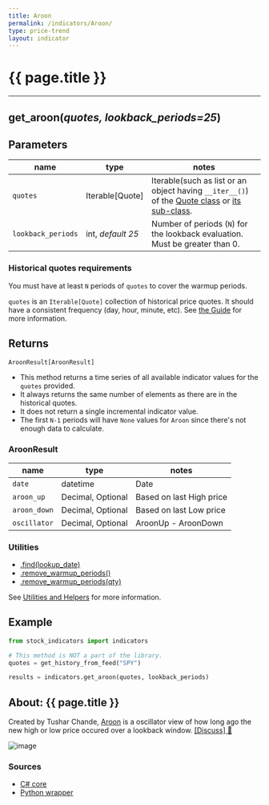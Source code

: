 ```yaml
---
title: Aroon
permalink: /indicators/Aroon/
type: price-trend
layout: indicator
---
```


# {{ page.title }}
<hr>

## **get_aroon**(*quotes, lookback_periods=25*)

## Parameters

| name | type | notes
| -- | -- | --
| `quotes` | Iterable[Quote] | Iterable(such as list or an object having `__iter__()`) of the [Quote class]({{site.baseurl}}/guide/#historical-quotes) or [its sub-class]({{site.baseurl}}/guide/#using-custom-quote-classes).
| `lookback_periods` | int, *default 25* | Number of periods (`N`) for the lookback evaluation.  Must be greater than 0.

<!-- 
## Usage
```python
from stock_indicators import indicators

results = indicators.get_aroon(quotes, lookback_periods)
``` -->


### Historical quotes requirements

You must have at least `N` periods of `quotes` to cover the warmup periods.

`quotes` is an `Iterable[Quote]` collection of historical price quotes.  It should have a consistent frequency (day, hour, minute, etc).  See [the Guide]({{site.baseurl}}/guide/#historical-quotes) for more information.

## Returns

```python
AroonResult[AroonResult]
```

- This method returns a time series of all available indicator values for the `quotes` provided.
- It always returns the same number of elements as there are in the historical quotes.
- It does not return a single incremental indicator value.
- The first `N-1` periods will have `None` values for `Aroon` since there's not enough data to calculate.

### AroonResult

| name | type | notes
| -- |-- |--
| `date` | datetime | Date
| `aroon_up` | Decimal, Optional | Based on last High price
| `aroon_down` | Decimal, Optional | Based on last Low price
| `oscillator` | Decimal, Optional | AroonUp - AroonDown

### Utilities

- [.find(lookup_date)]({{site.baseurl}}/utilities#find-indicator-result-by-date)
- [.remove_warmup_periods()]({{site.baseurl}}/utilities#remove-warmup-periods)
- [.remove_warmup_periods(qty)]({{site.baseurl}}/utilities#remove-warmup-periods)

See [Utilities and Helpers]({{site.baseurl}}/utilities#utilities-for-indicator-results) for more information.

## Example

```python
from stock_indicators import indicators

# This method is NOT a part of the library.
quotes = get_history_from_feed("SPY")

results = indicators.get_aroon(quotes, lookback_periods)
```

## About: {{ page.title }}

Created by Tushar Chande, [Aroon](https://school.stockcharts.com/doku.php?id=technical_indicators:aroon) is a oscillator view of how long ago the new high or low price occured over a lookback window.
[[Discuss] :speech_balloon:]({{site.github.base_repository_url}}/discussions/266 "Community discussion about this indicator")

![image]({{site.charturl}}/Aroon.png)

### Sources

- [C# core]({{site.base_sourceurl}}/a-d/Aroon/Aroon.cs)
- [Python wrapper]({{site.sourceurl}}/aroon.py)
